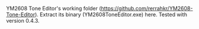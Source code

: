 YM2608 Tone Editor's working folder (https://github.com/rerrahkr/YM2608-Tone-Editor). Extract its binary (YM2608ToneEditor.exe) here. Tested with version 0.4.3.